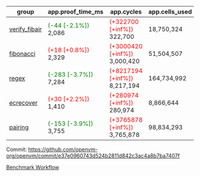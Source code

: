 | group | app.proof_time_ms | app.cycles | app.cells_used | leaf.proof_time_ms | leaf.cycles | leaf.cells_used |
| -- | -- | -- | -- | -- | -- | -- |
| [verify_fibair](https://github.com/openvm-org/openvm/blob/benchmark-results/benchmarks-pr/1982/verify_fibair-e37e0960743d524b2811d842c3ac4a8b7ba7407f.md) |<span style='color: green'>(-44 [-2.1%])</span> 2,086 | <span style='color: red'>(+322700 [+inf%])</span> 322,700 |  18,750,324 |- | - | - |
| [fibonacci](https://github.com/openvm-org/openvm/blob/benchmark-results/benchmarks-pr/1982/fibonacci-e37e0960743d524b2811d842c3ac4a8b7ba7407f.md) |<span style='color: red'>(+18 [+0.8%])</span> 2,329 | <span style='color: red'>(+3000420 [+inf%])</span> 3,000,420 |  51,504,507 |- | - | - |
| [regex](https://github.com/openvm-org/openvm/blob/benchmark-results/benchmarks-pr/1982/regex-e37e0960743d524b2811d842c3ac4a8b7ba7407f.md) |<span style='color: green'>(-283 [-3.7%])</span> 7,284 | <span style='color: red'>(+8217194 [+inf%])</span> 8,217,194 |  164,734,992 |- | - | - |
| [ecrecover](https://github.com/openvm-org/openvm/blob/benchmark-results/benchmarks-pr/1982/ecrecover-e37e0960743d524b2811d842c3ac4a8b7ba7407f.md) |<span style='color: red'>(+30 [+2.2%])</span> 1,410 | <span style='color: red'>(+280974 [+inf%])</span> 280,974 |  8,866,644 |- | - | - |
| [pairing](https://github.com/openvm-org/openvm/blob/benchmark-results/benchmarks-pr/1982/pairing-e37e0960743d524b2811d842c3ac4a8b7ba7407f.md) |<span style='color: green'>(-153 [-3.9%])</span> 3,755 | <span style='color: red'>(+3765878 [+inf%])</span> 3,765,878 |  98,834,293 |- | - | - |


Commit: https://github.com/openvm-org/openvm/commit/e37e0960743d524b2811d842c3ac4a8b7ba7407f

[Benchmark Workflow](https://github.com/openvm-org/openvm/actions/runs/17003240600)
